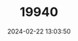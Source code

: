 ---
title: "19940"
category: "Scaphirhynchus albus"
draft: false
date: 2024-02-22 13:03:50
languages:
  English: ["Hackleback", "White Sturgeon", "Pallid Sturgeon"]
---